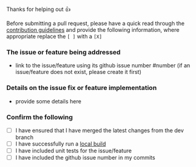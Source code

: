 Thanks for helping out :+1:

Before submitting a pull request, please have a quick read through the [contribution guidelines](https://github.com/AppMetrics/AppMetrics/blob/main/.github/CONTRIBUTING.md) and provide the following information, where appropriate replace the `[ ]` with a `[X]`

### The issue or feature being addressed

- link to the issue/feature using its github issue number #number (if an issue/feature does not exist, please create it first)

### Details on the issue fix or feature implementation

- provide some details here


### Confirm the following

- [ ] I have ensured that I have merged the latest changes from the dev branch
- [ ] I have successfully run a [local build](https://github.com/AppMetrics/AppMetrics#how-to-build)
- [ ] I have included unit tests for the issue/feature
- [ ] I have included the github issue number in my commits

